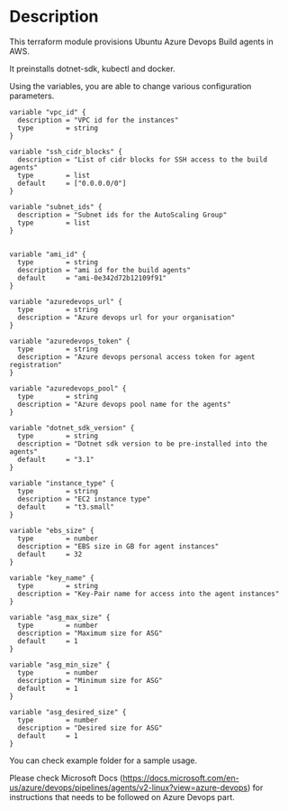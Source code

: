 # Description

This terraform module provisions Ubuntu Azure Devops Build agents in AWS.

It preinstalls dotnet-sdk, kubectl and docker.

Using the variables, you are able to change various configuration parameters.

```
variable "vpc_id" {
  description = "VPC id for the instances"
  type        = string
}

variable "ssh_cidr_blocks" {
  description = "List of cidr blocks for SSH access to the build agents"
  type        = list
  default     = ["0.0.0.0/0"]
}

variable "subnet_ids" {
  description = "Subnet ids for the AutoScaling Group"
  type        = list
}


variable "ami_id" {
  type        = string
  description = "ami id for the build agents"
  default     = "ami-0e342d72b12109f91"
}

variable "azuredevops_url" {
  type        = string
  description = "Azure devops url for your organisation"
}

variable "azuredevops_token" {
  type        = string
  description = "Azure devops personal access token for agent registration"
}

variable "azuredevops_pool" {
  type        = string
  description = "Azure devops pool name for the agents"
}

variable "dotnet_sdk_version" {
  type        = string
  description = "Dotnet sdk version to be pre-installed into the agents"
  default     = "3.1"
}

variable "instance_type" {
  type        = string
  description = "EC2 instance type"
  default     = "t3.small"
}

variable "ebs_size" {
  type        = number
  description = "EBS size in GB for agent instances"
  default     = 32
}

variable "key_name" {
  type        = string
  description = "Key-Pair name for access into the agent instances"
}

variable "asg_max_size" {
  type        = number
  description = "Maximum size for ASG"
  default     = 1
}

variable "asg_min_size" {
  type        = number
  description = "Minimum size for ASG"
  default     = 1
}

variable "asg_desired_size" {
  type        = number
  description = "Desired size for ASG"
  default     = 1
}

```

You can check example folder for a sample usage.

Please check Microsoft Docs (https://docs.microsoft.com/en-us/azure/devops/pipelines/agents/v2-linux?view=azure-devops) for instructions that needs to be followed on Azure Devops part.
